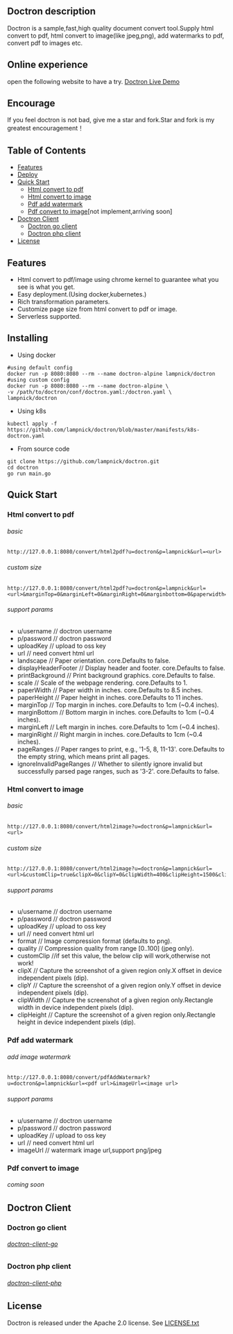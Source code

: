 ## Doctron description
Doctron is a sample,fast,high quality document convert tool.Supply html convert to pdf, html convert to image(like jpeg,png), add  watermarks to pdf, convert pdf to images etc.

## Online experience
open the following website to have a try.
[Doctron Live Demo](http://doctron.lampnick.com)

## Encourage
If you feel doctron is not bad, give me a star and fork.Star and fork is my greatest encouragement！

## Table of Contents

- [Features](#features)
- [Deploy](#Deploy)
- [Quick Start](#quick-start)
  * [Html convert to pdf](#html-convert-to-pdf)
  * [Html convert to image](#html-convert-to-image)
  * [Pdf add watermark](#pdf-add-watermark)
  * [Pdf convert to image](#pdf-convert-to-image)[not implement,arriving soon]
- [Doctron Client](#doctron-client)
  * [Doctron go client](#doctron-go-client)
  * [Doctron php client](#doctron-php-client)
- [License](#license)

## Features
- Html convert to pdf/image using chrome kernel to guarantee what you see is what you get.
- Easy deployment.(Using docker,kubernetes.)
- Rich transformation parameters.
- Customize page size from html convert to pdf or image.
- Serverless supported.

## Installing
- Using docker
```
#using default config
docker run -p 8080:8080 --rm --name doctron-alpine lampnick/doctron  
#using custom config
docker run -p 8080:8080 --rm --name doctron-alpine \
-v /path/to/doctron/conf/doctron.yaml:/doctron.yaml \
lampnick/doctron  
```
- Using k8s
```
kubectl apply -f https://github.com/lampnick/doctron/blob/master/manifests/k8s-doctron.yaml
```
- From source code
```
git clone https://github.com/lampnick/doctron.git
cd doctron
go run main.go 
```

## Quick Start
### Html convert to pdf
###### basic
```
http://127.0.0.1:8080/convert/html2pdf?u=doctron&p=lampnick&url=<url>  
```
###### custom size
```
http://127.0.0.1:8080/convert/html2pdf?u=doctron&p=lampnick&url=<url>&marginTop=0&marginLeft=0&marginRight=0&marginbottom=0&paperwidth=4.1  
```
###### support params
- u/username // doctron username
- p/password // doctron password
- uploadKey // upload to oss key
- url // need convert html url
- landscape // Paper orientation. core.Defaults to false.
- displayHeaderFooter // Display header and footer. core.Defaults to false.
- printBackground // Print background graphics. core.Defaults to false.
- scale // Scale of the webpage rendering. core.Defaults to 1.
- paperWidth // Paper width in inches. core.Defaults to 8.5 inches.
- paperHeight // Paper height in inches. core.Defaults to 11 inches.
- marginTop // Top margin in inches. core.Defaults to 1cm (~0.4 inches).
- marginBottom // Bottom margin in inches. core.Defaults to 1cm (~0.4 inches).
- marginLeft // Left margin in inches. core.Defaults to 1cm (~0.4 inches).
- marginRight // Right margin in inches. core.Defaults to 1cm (~0.4 inches).
- pageRanges // Paper ranges to print, e.g., '1-5, 8, 11-13'. core.Defaults to the empty string, which means print all pages.
- ignoreInvalidPageRanges // Whether to silently ignore invalid but successfully parsed page ranges, such as '3-2'. core.Defaults to false.

### Html convert to image
###### basic
```
http://127.0.0.1:8080/convert/html2image?u=doctron&p=lampnick&url=<url>  
```
###### custom size
```
http://127.0.0.1:8080/convert/html2image?u=doctron&p=lampnick&url=<url>&customClip=true&clipX=0&clipY=0&clipWidth=400&clipHeight=1500&clipScale=2&format=jpeg&Quality=80  
```
###### support params
- u/username // doctron username
- p/password // doctron password
- uploadKey // upload to oss key
- url // need convert html url
- format // Image compression format (defaults to png).
- quality // Compression quality from range [0..100] (jpeg only).
- customClip //if set this value, the below clip will work,otherwise not work!
- clipX // Capture the screenshot of a given region only.X offset in device independent pixels (dip).
- clipY // Capture the screenshot of a given region only.Y offset in device independent pixels (dip).
- clipWidth // Capture the screenshot of a given region only.Rectangle width in device independent pixels (dip).
- clipHeight // Capture the screenshot of a given region only.Rectangle height in device independent pixels (dip).

### Pdf add watermark
###### add image watermark
```
http://127.0.0.1:8080/convert/pdfAddWatermark?u=doctron&p=lampnick&url=<pdf url>&imageUrl=<image url>
```
###### support params
- u/username // doctron username
- p/password // doctron password
- uploadKey // upload to oss key
- url // need convert html url
- imageUrl // watermark image url,support png/jpeg

### Pdf convert to image
###### coming soon

## Doctron Client
### Doctron go client
###### [doctron-client-go](https://github.com/lampnick/doctron-client-go)

### Doctron php client
###### [doctron-client-php](https://github.com/lampnick/doctron-client-php)

## License

Doctron is released under the Apache 2.0 license. See [LICENSE.txt](https://github.com/lampnick/doctron/blob/master/LICENSE)